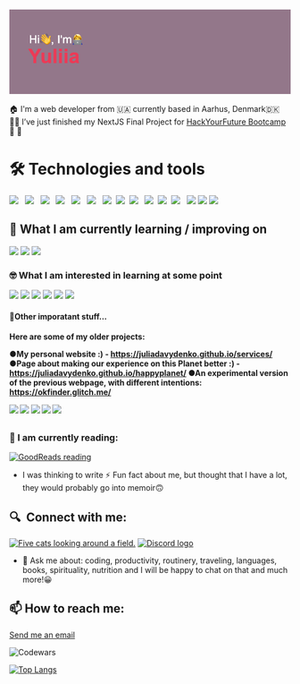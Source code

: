 ### 

<img src="https://github.com/juliadavydenko/juliadavydenko/blob/main/header.png?raw=true">

🏠 I'm a web developer from 🇺🇦 currently based in Aarhus, Denmark🇩🇰<br>
👩‍💻 I’ve just finished my NextJS Final Project for <a href="https://github.com/HackYourFuture-CPH">HackYourFuture Bootcamp</a>👩 💫


  <h1>🛠  Technologies and tools</h1>
<div><img src="https://img.shields.io/badge/JavaScript-323330?style=for-the-badge&logo=javascript&logoColor=F7DF1E" /> &nbsp; <img src="https://img.shields.io/badge/TypeScript-007ACC?style=for-the-badge&logo=typescript&logoColor=white" /> &nbsp;
<img src="https://img.shields.io/badge/HTML5-E34F26?style=for-the-badge&logo=html5&logoColor=white" /> &nbsp;
<img src="https://img.shields.io/badge/CSS3-1572B6?style=for-the-badge&logo=css3&logoColor=white" /> &nbsp;
<img src="https://img.shields.io/badge/React-20232A?style=for-the-badge&logo=react&logoColor=61DAFB" /> &nbsp;
<img src="https://img.shields.io/badge/GIT-E44C30?style=for-the-badge&logo=git&logoColor=white" /> &nbsp;
<img src="https://img.shields.io/badge/Node.js-339933?style=for-the-badge&logo=nodedotjs&logoColor=white" />&nbsp;
  <img src="https://img.shields.io/badge/MongoDB-4EA94B?style=for-the-badge&logo=mongodb&logoColor=white" />&nbsp;
  <img src="https://img.shields.io/badge/MySQL-005C84?style=for-the-badge&logo=mysql&logoColor=white" /> &nbsp;
  <img src="https://img.shields.io/badge/Express.js-000000?style=for-the-badge&logo=express&logoColor=white" height="25" />&nbsp;
  <img src="https://img.shields.io/badge/next.js-000000?style=for-the-badge&logo=nextdotjs&logoColor=white" />&nbsp;
  <img src="https://img.shields.io/badge/VSCode-0078D4?style=for-the-badge&logo=visual%20studio%20code&logoColor=white" /> &nbsp;
  <img src="https://img.shields.io/badge/Bootstrap-563D7C?style=for-the-badge&logo=bootstrap&logoColor=white" />
  <img src="https://img.shields.io/badge/Yarn-2C8EBB?style=for-the-badge&logo=yarn&logoColor=white" />
  <img src="https://img.shields.io/badge/Vite-B73BFE?style=for-the-badge&logo=vite&logoColor=FFD62E" /></div>

  <h2>📖  What I am currently learning / improving on</h2>
 <div><img src="https://img.shields.io/badge/Tailwind_CSS-38B2AC?style=for-the-badge&logo=tailwind-css&logoColor=white" />
  <img src="https://img.shields.io/badge/Material%20UI-007FFF?style=for-the-badge&logo=mui&logoColor=white" />
  <img src="https://img.shields.io/badge/nestjs-E0234E?style=for-the-badge&logo=nestjs&logoColor=white" /></div>

<h3>🤓 What I am interested in learning at some point</h3>
 <div><img src="https://img.shields.io/badge/styled--components-DB7093?style=for-the-badge&logo=styled-components&logoColor=white" />
<img src="https://img.shields.io/badge/Swift-FA7343?style=for-the-badge&logo=swift&logoColor=white" />
<img src="https://img.shields.io/badge/Flutter-02569B?style=for-the-badge&logo=flutter&logoColor=white" /> 
<img src="https://img.shields.io/badge/Go-00ADD8?style=for-the-badge&logo=go&logoColor=white" /> 
  <img src="https://img.shields.io/badge/Chakra--UI-319795?style=for-the-badge&logo=chakra-ui&logoColor=white" /> 
<img src="https://img.shields.io/badge/Vue.js-35495E?style=for-the-badge&logo=vuedotjs&logoColor=4FC08D" />
</div>

<h4>🚀Other imporatant stuff...<h4>
  
  Here are some of my older projects:

●My personal website  :) - https://juliadavydenko.github.io/services/
●Page about making our experience on this Planet better :)  - https://juliadavydenko.github.io/happyplanet/
●An experimental version of the previous webpage, with different intentions:
https://okfinder.glitch.me/

<div><img src="https://img.shields.io/badge/Jira-0052CC?style=for-the-badge&logo=Jira&logoColor=white" />
<img src="https://img.shields.io/badge/Notion-000000?style=for-the-badge&logo=notion&logoColor=white" />
<img src="https://img.shields.io/badge/Miro-F7C922?style=for-the-badge&logo=Miro&logoColor=050036" />
  <img src="https://img.shields.io/badge/Slack-4A154B?style=for-the-badge&logo=slack&logoColor=white" />
   <img src="https://img.shields.io/badge/Trello-0052CC?style=for-the-badge&logo=trello&logoColor=white" />
</div>
 
## <h3 align="left">📖 I am currently reading:</h3>
<a href="https://www.goodreads.com/review/list/166780261-julia-davydenko?shelf=currently-reading"><img src="https://images-na.ssl-images-amazon.com/images/S/compressed.photo.goodreads.com/books/1391976004i/18104725.jpg"
 alt="GoodReads reading" width="150" /></a>

- I was thinking to write ⚡ Fun fact about me, but thought that I have a lot, they would probably go into memoir🙃
 
## 🔍  Connect with me:
  <a href="https://www.linkedin.com/in/yuliia-d-22311648/"><img src="https://img.shields.io/badge/LinkedIn-0077B5?style=for-the-badge&logo=linkedin&logoColor=white" alt="Five cats looking around a field." alt="LinkedIn logo"/></a> <a href="https://discord.com/users/SecretSalty1729/"><img src="https://img.shields.io/badge/Discord-5865F2?style=for-the-badge&logo=discord&logoColor=white" alt="Discord logo"/></a> 
- 💬 Ask me about: coding, productivity, routinery, traveling, languages, books, spirituality, nutrition and I will be happy to chat on that and much more!😀
##  📫 How to reach me: 
  <a href="mailto:julietta12345@yahoo.com">Send me an email</a>

  ![Codewars](https://github.r2v.ch/codewars?user=juliadavydenko&stroke=pink)


  [![Top Langs](https://github-readme-stats-git-masterrstaa-rickstaa.vercel.app/api/top-langs/?username=juliadavydenko)](https://github.com/juliadavydenko/github-readme-stats)


